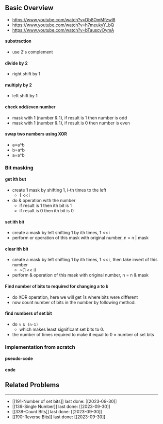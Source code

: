 ## Basic Overview
- https://www.youtube.com/watch?v=Db8OmMfzwl8
- https://www.youtube.com/watch?v=h7meukyY_bQ
- https://www.youtube.com/watch?v=bTauscvOymA

#### substraction
- use 2's complement 
#### divide by 2 
- right shift by 1
#### multiply by 2 
- left shift by 1
#### check odd/even number
- mask with 1 (number & 1), if result is 1 then number is odd
- mask with 1 (number & 1), if result is 0 then number is even

#### swap two numbers using XOR
- a=a^b
- b=a^b
- a=a^b

### Bit masking
#### get ith but
- create  1 mask by shifting 1, i-th times to the left
	- 1 << i
- do & operation with the number
	- if result is 1 then ith bit is 1
	- if result is 0 then ith bit is 0
#### set ith bit
- create a mask by left shifting 1 by ith times, 1 << i
- perform or operation of this mask with original number, n = n | mask
#### clear ith bit
- create a mask by left shifting 1 by ith times, 1 << i, then take invert of this number
	- ~(1 << i)
- perform & operation of this mask with original number, n = n & mask

#### Find number of bits to required for changing a to b
- do XOR operation, here we will get 1s where bits were different
- now count number of bits in the number by following method.
#### find numbers of set bit
- do <code>n & (n-1)</code>
	- which makes least significant set bits to 0.
- the number of times required to make it equal to 0 = number of set bits
### Implementation from scratch
#### pseudo-code

#### code

## Related Problems
---
- [[191-Number of set bits]] last done: [[2023-09-30]]
- [[136-Single Number]] last done: [[2023-09-30]]
- [[338-Count Bits]] last done: [[2023-09-30]]
- [[190-Reverse Bits]] last done: [[2023-09-30]]


